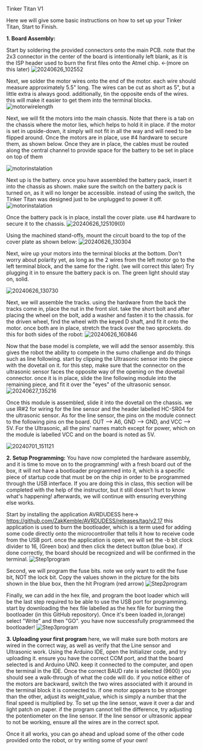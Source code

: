Tinker Titan V1

Here we will give some basic instructions on how to set up your Tinker Titan, Start to Finish.

**1. Board Assembly:**

Start by soldering the provided connectors onto the main PCB. note that the 2x3 connector in the center of the board is 
intentionally left blank, as it is the ISP header used to burn the first files onto the Atmel chip. <-(more on this later)
![20240626_102552](https://github.com/TannerDuce/TinkerTitan/assets/61127003/7baaa9eb-f2da-477c-9ff0-047269d639a3)



Next, we solder the motor wires onto the end of the motor. each wire should measure approximately 5.5" long. The wires 
can be cut as short as 5", but a little extra is always good. additionally, tin the opposite ends of the wires. this will 
make it easier to get them into the terminal blocks.
![motorwirelength](https://github.com/TannerDuce/TinkerTitan/assets/61127003/a265dc03-b485-402d-8ab7-500ab0ef1e77)



Next, we will fit the motors into the main chassis. Note that there is a tab on the chassis where the motor lies, which
helps to hold it in place. if the motor is set in upside-down, it simply will not fit in all the way and will need 
to be flipped around. Once the motors are in place, use #4 hardware to secure them, as shown below. Once they are in
place, the cables must be routed along the central channel to provide space for the battery to be set in place on top of them

![motorinstalation](https://github.com/TannerDuce/TinkerTitan/assets/61127003/68c9e55d-84d1-4e0d-beac-ef2364e66345)



Next up is the battery. once you have assembled the battery pack, insert it into the chassis as shown. make sure the
switch on the battery pack is turned on, as it will no longer be accessible. instead of using the switch, the Tinker 
Titan was designed just to be unplugged to power it off.
![motorinstalation](https://github.com/TannerDuce/TinkerTitan/assets/61127003/b9dbe232-90a1-48c8-b10e-a012893d4384)



Once the battery pack is in place, install the cover plate. use #4 hardware to secure it to the chassis.
![20240626_125109(0)](https://github.com/TannerDuce/TinkerTitan/assets/61127003/c33d2807-d651-41cc-bddc-d550bed1fcb0)



Using the machined stand-offs, mount the circuit board to the top of the cover plate as shown below:
![20240626_130304](https://github.com/TannerDuce/TinkerTitan/assets/61127003/08139dfc-8e29-43fe-bb7d-3083b8fa397e)



Next, wire up your motors into the terminal blocks at the bottom. Don't worry about polarity yet, as long as the 2 wires
from the left motor go to the left terminal block, and the same for the right. (we will correct this later) Try plugging
it in to ensure the battery pack is on. The green light should stay on, solid.

![20240626_130730](https://github.com/TannerDuce/TinkerTitan/assets/61127003/e0a387bf-c246-4b65-8cac-20e94e794f5a)



Next, we will assemble the tracks. using the hardware from the back the tracks come in, place the nut in the front slot.
take the short bolt and after placing the wheel on the bolt, add a washer and fasten it to the chassis. for the driven
wheel, find the wheel with the keyed D shaft, and fit it onto the motor. once both are in place, stretch the track over
the two sprockets. do this for both sides of the robot:
![20240626_160846](https://github.com/TannerDuce/TinkerTitan/assets/61127003/c4f9eed8-3f56-45e2-b058-bbcbae5e27fb)



Now that the base model is complete, we will add the sensor assembly. this gives the robot the ability to compete in the
sumo challenge and do things such as line following. start by clipping the Ultrasonic sensor into the piece with
the dovetail on it. for this step, make sure that the connector on the ultrasonic sensor faces the opposite way of the 
opening on the dovetail connector. once it is in place, slide the line following module into the remaining piece, and fit
it over the "eyes" of the ultrasonic sensor. 
![20240627_135216](https://github.com/TannerDuce/TinkerTitan/assets/61127003/4a3e1011-6aa9-496b-b101-34f63622f989)



Once this module is assembled, slide it into the dovetail on the chassis. we use IR#2 for wiring for the line sensor
and the header labelled HC-SR04 for the ultrasonic sensor. As for the line sensor, the pins on the module connect to the 
following pins on the board. OUT --> A6, GND --> GND, and VCC --> 5V. For the Ultrasonic, all the pins' names match
except for power, which on the module is labelled VCC and on the board is noted as 5V. 

![20240701_151121](https://github.com/TannerDuce/TinkerTitan/assets/61127003/7ba3bce0-0d17-40aa-8b23-e0155c97e658)




**2. Setup Programming:**
You have now completed the hardware assembly, and it is time to move on to the programming! with a fresh board out of the box, 
it will not have a bootloader programmed into it, which is a specific piece of startup code that must be on the chip in order
to be programmed through the USB interface. If you are doing this in class, this section will be completed with the help of the
instructor, but it still doesn't hurt to know what's happening! afterwards, we will continue with ensuring everything else works.


Start by installing the application AVRDUDESS here-> https://github.com/ZakKemble/AVRDUDESS/releases/tag/v2.17 
this application is used to burn the bootloader, which is a term used for adding some code directly onto the microcontroller 
that tells it how to receive code from the USB port. once the application is open, we will set the -b bit clock divider to 16,
(Green box) and then click the detect button (blue box). if done correctly, the board should be recognized and will be confirmed
in the terminal.
![Step1program](https://github.com/TannerDuce/TinkerTitan/assets/61127003/4777b202-1389-4595-a51f-b5f71e2d5b7c)



Second, we will program the fuse bits. note we only want to edit the fuse bit, NOT the lock bit. Copy the values shown in the
picture for the bits shown in the blue box, then the hit Program (red arrow)
![Step2program](https://github.com/TannerDuce/TinkerTitan/assets/61127003/a49e99dd-13fa-436a-914e-c02ff66467ac)



Finally, we can add in the hex file, and program the boot loader which will be the last step required to be able to use the USB
port for programming. start by downloading the hex file labelled as the hex file for burning the bootloader (in this GitHub repository).
Once it's been loaded in,(orange) select "Write" and then "GO". you have now successfully programmeed the bootloader!
![Step3program](https://github.com/TannerDuce/TinkerTitan/assets/61127003/331de693-2a4d-4cc7-82db-e373097f42ed)




**3. Uploading your first program**
here, we will make sure both motors are wired in the correct way, as well as verify that the Line sensor and Ultrasonic work.
Using the Arduino IDE, open the Initializer code, and try uploading it. ensure you have the correct COM port, and that the board
selected is and Arduino UNO. keep it connected to the computer, and open the terminal in the IDE. Once the correct BAUD rate is
selected (9600) you should see a walk-through of what the code will do. if you notice either of the motors are backward, switch
the two wires associated with it around in the terminal block it is connected to. if one motor appears to be stronger than the
other, adjust its weight_value, which is simply a number that the final speed is multiplied by. To set up the line sensor, wave
it over a dar and light patch on paper. if the program cannot tell the difference, try adjusting the potentiometer on the line
sensor. If the line sensor or ultrasonic appear to not be working, ensure all the wires are in the correct spot.

Once it all works, you can go ahead and upload some of the other code provided onto the robot, or try writing some of your own!
